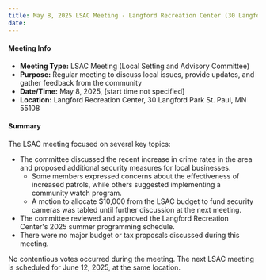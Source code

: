 ```yaml
---
title: May 8, 2025 LSAC Meeting - Langford Recreation Center (30 Langford Park St. Paul 55108)
date: 
---
```

#### Meeting Info
* **Meeting Type:** LSAC Meeting (Local Setting and Advisory Committee)
* **Purpose:** Regular meeting to discuss local issues, provide updates, and gather feedback from the community
* **Date/Time:** May 8, 2025, [start time not specified]
* **Location:** Langford Recreation Center, 30 Langford Park St. Paul, MN 55108

#### Summary
The LSAC meeting focused on several key topics:

* The committee discussed the recent increase in crime rates in the area and proposed additional security measures for local businesses.
	+ Some members expressed concerns about the effectiveness of increased patrols, while others suggested implementing a community watch program.
	+ A motion to allocate $10,000 from the LSAC budget to fund security cameras was tabled until further discussion at the next meeting.
* The committee reviewed and approved the Langford Recreation Center's 2025 summer programming schedule.
* There were no major budget or tax proposals discussed during this meeting.

No contentious votes occurred during the meeting. The next LSAC meeting is scheduled for June 12, 2025, at the same location.

